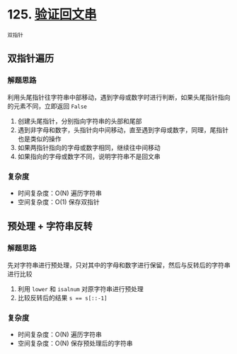 # 125. [验证回文串](https://leetcode-cn.com/problems/valid-palindrome/solution/yan-zheng-hui-wen-chuan-by-leetcode-solution/)

`双指针`

## 双指针遍历

### 解题思路

利用头尾指针往字符串中部移动，遇到字母或数字时进行判断，如果头尾指针指向的元素不同，立即返回 `False`

1. 创建头尾指针，分别指向字符串的头部和尾部
2. 遇到非字母和数字，头指针向中间移动，直至遇到字母或数字，同理，尾指针也是类似的操作
3. 如果两指针指向的字母或数字相同，继续往中间移动
4. 如果指向的字母或数字不同，说明字符串不是回文串

### 复杂度

- 时间复杂度：O(N) 遍历字符串
- 空间复杂度：O(1) 保存双指针

## 预处理 + 字符串反转

### 解题思路

先对字符串进行预处理，只对其中的字母和数字进行保留，然后与反转后的字符串进行比较

1. 利用 `lower` 和 `isalnum` 对原字符串进行预处理
2. 比较反转后的结果 `s == s[::-1]`

### 复杂度

- 时间复杂度：O(N) 遍历字符串
- 空间复杂度：O(N) 保存预处理后的字符串
